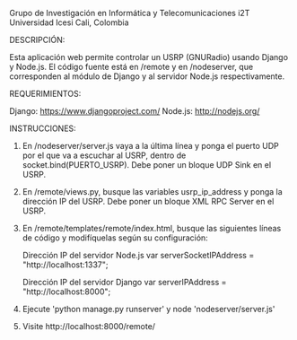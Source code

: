 Grupo de Investigación en Informática y Telecomunicaciones i2T
Universidad Icesi
Cali, Colombia

DESCRIPCIÓN:

Esta aplicación web permite controlar un USRP (GNURadio) usando Django y Node.js. El código fuente está en /remote y en /nodeserver, que corresponden al módulo de Django y al servidor Node.js respectivamente.


REQUERIMIENTOS:

Django: https://www.djangoproject.com/
Node.js: http://nodejs.org/


INSTRUCCIONES:

1. En /nodeserver/server.js vaya a la última línea y ponga el puerto UDP por el que va a escuchar al USRP, dentro de socket.bind(PUERTO_USRP). Debe poner un bloque UDP Sink en el USRP.

2. En /remote/views.py, busque las variables usrp_ip_address y ponga la dirección IP del USRP. Debe poner un bloque XML RPC Server en el USRP.

3. En /remote/templates/remote/index.html, busque las siguientes líneas de código y modifíquelas según su configuración:
	
	Dirección IP del servidor Node.js
		<script src="http://localhost:1337/socket.io/socket.io.js"></script>
		var serverSocketIPAddress = "http://localhost:1337";
	
	Dirección IP del servidor Django
		var serverIPAddress = "http://localhost:8000";
	
4. Ejecute 'python manage.py runserver' y node 'nodeserver/server.js'

5. Visite http://localhost:8000/remote/